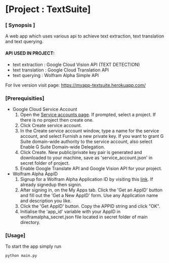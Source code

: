 # [Project : TextSuite]

### [ Synopsis ]
A web app which uses various api to achieve text extraction, text translation and text querying.

#### API USED IN PROJECT:
- text extraction  : Google Cloud Vision API (TEXT DETECTION)
- text translation : Google Cloud Translation API
- text querying    : Wolfram Alpha Simple API

For live version visit page: https://myapp-textsuite.herokuapp.com/

### [Prerequisities]
- Google Cloud Service Account 
     1. Open the [Service accounts page](https://console.developers.google.com/permissions/serviceaccounts). If prompted, select a project. If there is no project then create one.
     2. Click Create service account.
     3. In the Create service account window, type a name for the service account, and select Furnish a new private key. If you want to grant G Suite domain-wide authority to the service account, also select Enable G Suite Domain-wide Delegation. 
     4. Click Create. New public/private key pair is generated and downloaded to your machine, save as 'service_account.json' in secret folder of project.
     5. Enable Google Translate API and Google Vision API for your project.
- Wolfram Alpha AppID
	 1. Signup for a Wolfram Alpha Application ID by visiting this [link](https://developer.wolframalpha.com/portal/signup.html). If already signedup then signin. 
	 2. After signing in, on the My Apps tab. Click the 'Get an AppID' button and fill out the 'Get a New AppID' form. Use any Application name and description you like.
	 3. Click the 'Get AppID' button. Copy the APPID string and click "OK".
	 4. Initialise the 'app_id' variable with your AppID in wolframalpha_secret.json file located in secret folder of main directory.
### [Usage]
To start the app simply run
~~~~
python main.py
~~~~